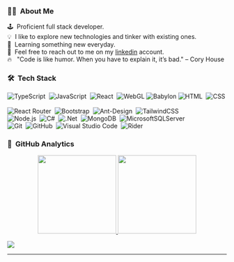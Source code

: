 <!-- ## Vuk -->

### 👨‍💻 &nbsp;About Me

🕹 &nbsp;Proficient full stack developer.\
💡 &nbsp;I like to explore new technologies and tinker with existing ones.\
🌱 &nbsp;Learning something new everyday.\
💬 &nbsp;Feel free to reach out to me on my <a href="https://linkedin.com/in/vukiii">linkedin</a> account.\
🔥 &nbsp; "Code is like humor. When you have to explain it, it’s bad." – Cory House

### 🛠 &nbsp;Tech Stack

![TypeScript](https://img.shields.io/badge/-TypeScript-007ACC?style=flat&logo=Typescript&logoColor=white)&nbsp;
![JavaScript](https://img.shields.io/badge/-JavaScript-05122A?style=flat&logo=javascript)&nbsp;
![React](https://img.shields.io/badge/-React-05122A?style=flat&logo=react)&nbsp;
![WebGL](https://img.shields.io/badge/WebGL-990000?logo=webgl&logoColor=white&style=flat)
![Babylon](https://img.shields.io/badge/-Babylon.JS-990000?logo=babylonjs&logoColor=white&style=flat)
![HTML](https://img.shields.io/badge/-HTML-E34F26?style=flat&logo=HTML5&logoColor=white)&nbsp;
![CSS](https://img.shields.io/badge/-CSS-1572B6?style=flat&logo=CSS3&logoColor=white)&nbsp;\
![React Router](https://img.shields.io/badge/React_Router-CA4245?style=flat&logo=react-router&logoColor=white)&nbsp;
![Bootstrap](https://img.shields.io/badge/-Bootstrap-05122A?style=flat&logo=bootstrap&logoColor=563D7C)&nbsp;
![Ant-Design](https://img.shields.io/badge/-AntDesign-05122A?style=flat&logo=ant-design&logoColor=white)&nbsp;
![TailwindCSS](https://img.shields.io/badge/-TailwindCSS-05122A.svg?style=flat&logo=tailwind-css&logoColor=white)\
![Node.js](https://img.shields.io/badge/-Node.js-05122A?style=flat&logo=node.js)&nbsp;
![C#](https://img.shields.io/badge/-C%23-05122A.svg?style=flat&logo=c-sharp&logoColor=white)&nbsp;
![.Net](https://img.shields.io/badge/.NET-05122A?style=flat&logo=.net&logoColor=white)&nbsp;
![MongoDB](https://img.shields.io/badge/MongoDB-%234ea94b.svg?style=flat&logo=mongodb&logoColor=white)&nbsp;
![MicrosoftSQLServer](https://img.shields.io/badge/-SQL-CC2927?style=flat&logo=microsoft%20sql%20server&logoColor=white)&nbsp;\
![Git](https://img.shields.io/badge/-Git-05122A?style=flat&logo=git)&nbsp;
![GitHub](https://img.shields.io/badge/-GitHub-05122A?style=flat&logo=github)&nbsp;
![Visual Studio Code](https://img.shields.io/badge/-Visual%20Studio%20Code-05122A?style=flat&logo=visual-studio-code&logoColor=007ACC)&nbsp;
![Rider](https://img.shields.io/badge/Rider-000000.svg?style=flat&logo=Rider&logoColor=white&color=black&labelColor=crimson)&nbsp;

### 🌟 &nbsp;GitHub Analytics

<p align="center">
<a href="https://github.com/codevuk">
  <img height="180em" src="https://github-readme-stats-eight-theta.vercel.app/api?username=codevuk&show_icons=true&theme=algolia&include_all_commits=true&count_private=true"/>
  <img height="180em" src="https://github-readme-stats-eight-theta.vercel.app/api/top-langs/?username=codevuk&layout=compact&langs_count=8&theme=algolia&count_private=true"/>
</a>
</p>

<p align="left">
  <a href="https://linkedin.com/in/vukiii"><img src="https://img.shields.io/badge/-Vuk-0077B5?style=flat&logo=Linkedin&logoColor=white"/></a>
</p>

-----
